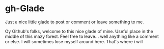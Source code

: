 # gh-Glade
Just a nice little glade to post or comment or leave something to me.

Oy Github's folks, welcome to this nice glade of mine. Useful place in the middle of this mazy forest. Feel free to leave... well anything like a comment or else. I will sometimes lose myself around here. That's where i will
